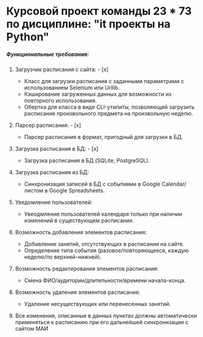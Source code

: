 # Курсовой проект команды 23 * 73 по дисциплине: "it проекты на Python"

##### Функциональные требования:
1. Загрузчик расписания с сайта: - [x]
   - Класс для загрузки расписания с заданными параметрами с использованием Selenium или Urllib.
   - Кэширование загруженных данных для возможности их повторного использования.
   - Обертка для класса в виде CLI-утилиты, позволяющей загрузить расписание произвольного предмета на произвольную неделю.
2. Парсер расписания: - [x]
   - Парсер расписания в формат, пригодный для загрузки в БД.
3. Загрузка расписания в БД: - [x]
   - Загрузка расписания в БД (SQLite, PostgreSQL).

1. Загрузка расписания из БД:
   - Синхронизация записей в БД с событиями в Google Calendar/листом в Google Spreadsheets.
2. Уведомление пользователей:
   - Увеодмление пользователей календаря только при наличии изменений в существующем расписании.

1. Возможность добавления элементов расписания:
   - Добавление занятий, отсутствующих в расписании на сайте.
   - Определение типа события (разовое/повторяющееся, каждую неделю/по верхней-нижней).
2. Возможность редактирования элементов расписания:
   - Смена ФИО/аудитории/длительности/времени начала-конца.
3. Возможность удаления элементов расписания:
   - Удаление несуществующих или перенесенных занятий.
4. Все изменения, описанные в данных пунктах должны автоматически применяться к расписанию при его дальнейшей синхронизации с сайтом МАИ
